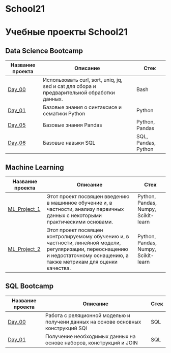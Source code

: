 # School21

# Учебные проекты School21

## Data Science Bootcamp

| Название проекта | Описание | Стек |
|----------------- | -------- | ---- |
| [Day_00](Data_Science_Bootcamp/Day00)| Использовать curl, sort, uniq, jq, sed и cat для сбора и предварительной обработки данных. | Bash |
| [Day_01](Data_Science_Bootcamp/Day01) | Базовые знания о синтаксисе и сематики Python | Python |
| [Day_05](Data_Science_Bootcamp/Day01) | Базовые знания Pandas | Python, Pandas |
| [Day_06](Data_Science_Bootcamp/Day06) | Базовые навыки SQL | SQL, Pandas, Python |

## Machine Learning

| Название проекта | Описание | Стек |
|----------------- | -------- | ---- |
| [ML_Project_1](Machine_Learning/ML_Project_1 ) | Этот проект посвящен введению в машинное обучение и, в частности, анализу первичных данных с некоторыми практическими основами. | Python, Pandas, Numpy, Scikit-learn |
| [ML_Project_2](Machine_Learning/ML_Project_2) | Этот проект посвящен контролируемому обучению и, в частности, линейной модели, регуляризации, переоснащению и недостаточному оснащению, а также метрикам для оценки качества. | Python, Pandas, Numpy, Scikit-learn |


## SQL Bootcamp

| Название проекта | Описание | Стек |
|----------------- | -------- | ---- |
| [Day_00](SQL_Bootcamp/Day00) | Работа с реляционной моделью и получени данных на основе основных конструкций SQl | SQL |
| [Day_01](SQL_Bootcamp/Day01) | Получение необходимых данных на основе наборов, конструкций и JOIN | SQL |
